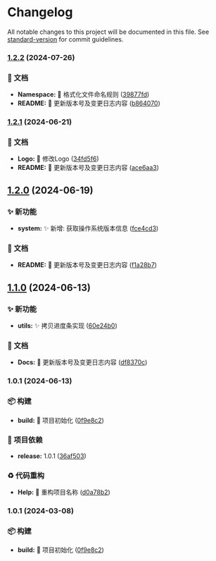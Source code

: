 # Changelog

All notable changes to this project will be documented in this file. See [standard-version](https://github.com/conventional-changelog/standard-version) for commit guidelines.

### [1.2.2](https://github.com/EmirioBomb/shell-collections/compare/shell-collections-v1.2.1...shell-collections-v1.2.2) (2024-07-26)


### 📝 文档

* **Namespace:** :art: 格式化文件命名规则 ([39877fd](https://github.com/EmirioBomb/shell-collections/commit/39877fdf0e3ddf32e19d7ec848763d7530b78afb))
* **README:** :memo: 更新版本号及变更日志内容 ([b864070](https://github.com/EmirioBomb/shell-collections/commit/b864070c8e66a07a1aa0945b3855d678b970c145))

### [1.2.1](https://github.com/EmirioBomb/shell-collections/compare/shell-collections-v1.2.0...shell-collections-v1.2.1) (2024-06-21)


### 📝 文档

* **Logo:** :memo: 修改Logo ([34fd5f6](https://github.com/EmirioBomb/shell-collections/commit/34fd5f69695b33759fc49e995ba9ffda579855ac))
* **README:** :memo: 更新版本号及变更日志内容 ([ace6aa3](https://github.com/EmirioBomb/shell-collections/commit/ace6aa303c93455f17d4ba170bdaf9bfe4c33895))

## [1.2.0](https://github.com/EmirioBomb/shell-collections/compare/shell-collections-v1.1.0...shell-collections-v1.2.0) (2024-06-19)


### ✨ 新功能

* **system:** :sparkles: 新增: 获取操作系统版本信息 ([fce4cd3](https://github.com/EmirioBomb/shell-collections/commit/fce4cd3c7f25b4ffb21bee3571c81f8166e81df3))


### 📝 文档

* **README:** :memo: 更新版本号及变更日志内容 ([f1a28b7](https://github.com/EmirioBomb/shell-collections/commit/f1a28b7e131108e187b31bac7a4533627767a07c))

## [1.1.0](https://github.com/EmirioBomb/shell-collections/compare/shell-collections-v1.0.1...shell-collections-v1.1.0) (2024-06-13)


### ✨ 新功能

* **utils:** :sparkles: 拷贝进度条实现 ([60e24b0](https://github.com/EmirioBomb/shell-collections/commit/60e24b01ed53ffe6c57b582614ff27d7ab68a972))


### 📝 文档

* **Docs:** :memo: 更新版本号及变更日志内容 ([df8370c](https://github.com/EmirioBomb/shell-collections/commit/df8370c92431da0cd33e651a2b467d5f199a39ca))

### 1.0.1 (2024-06-13)


### 📦‍ 构建

* **build:** :tada: 项目初始化 ([0f9e8c2](https://github.com/EmirioBomb/shell-collections/commit/0f9e8c2cbf3c7c79b6d4c2cafa37d9b387f98bbc))


### 🚀 项目依赖

* **release:** 1.0.1 ([36af503](https://github.com/EmirioBomb/shell-collections/commit/36af50373934d38f09778487d1beca02216c9566))


### ♻️ 代码重构

* **Help:** :art: 重构项目名称 ([d0a78b2](https://github.com/EmirioBomb/shell-collections/commit/d0a78b2544bd0c754bb40636e75cae3fba01670c))

### 1.0.1 (2024-03-08)


### 📦‍ 构建

* **build:** :tada: 项目初始化 ([0f9e8c2](https://github.com/EmirioBomb/shell-collections/commit/0f9e8c2cbf3c7c79b6d4c2cafa37d9b387f98bbc))
